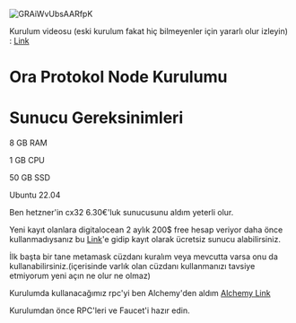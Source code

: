 ![GRAiWvUbsAARfpK](https://github.com/user-attachments/assets/4508306b-a99e-4cd3-8fdf-42f26ee00265)

Kurulum videosu (eski kurulum fakat hiç bilmeyenler için yararlı olur izleyin) : [Link](https://youtu.be/SDNW5IrkLuc)

# Ora Protokol Node Kurulumu

# Sunucu Gereksinimleri

8 GB RAM

1 GB CPU

50 GB SSD

Ubuntu 22.04

Ben hetzner'in cx32 6.30€'luk sunucusunu aldım yeterli olur.

Yeni kayıt olanlara digitalocean 2 aylık 200$ free hesap veriyor daha önce kullanmadıysanız bu [Link](https://t.co/5O8WuAtuHs)'e gidip kayıt olarak ücretsiz sunucu alabilirsiniz.

İlk başta bir tane metamask cüzdanı kuralım veya mevcutta varsa onu da kullanabilirsiniz.(içerisinde varlık olan cüzdanı kullanmanızı tavsiye etmiyorum yeni açın ne olur ne olmaz)

Kurulumda kullanacağımız rpc'yi ben Alchemy'den aldım [Alchemy Link](https://dashboard.alchemy.com/)

Kurulumdan önce RPC'leri ve Faucet'i hazır edin.
